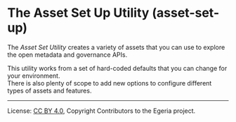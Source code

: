 <!-- SPDX-License-Identifier: CC-BY-4.0 -->
<!-- Copyright Contributors to the Egeria project. -->


# The Asset Set Up Utility (asset-set-up)

The *Asset Set Utility* creates a variety of assets that you can use to explore the open metadata and governance APIs.

This utility works from a set of hard-coded defaults that you can change for your environment.  
There is also plenty of scope to add new options to configure different types of assets and
features.

----
License: [CC BY 4.0](https://creativecommons.org/licenses/by/4.0/),
Copyright Contributors to the Egeria project.